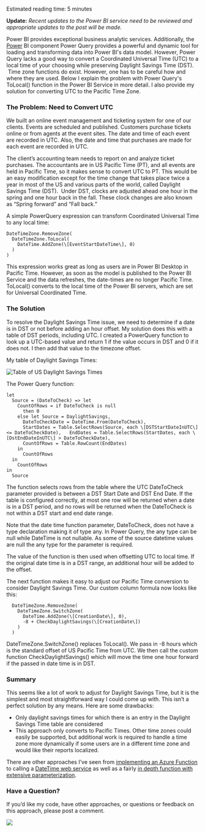 

Estimated reading time: 5 minutes

**Update:** _Recent updates to the Power BI service need to be reviewed and appropriate updates to the post will be made._

Power BI provides exceptional business analytic services. Additionally, the [Power](https://intellitect.com/power-bi-data-importation/) BI component Power Query provides a powerful and dynamic tool for loading and transforming data into Power BI's data model. However, Power Query lacks a good way to convert a Coordinated Universal Time (UTC) to a local time of your choosing while preserving Daylight Savings Time (DST).  Time zone functions do exist. However, one has to be careful how and where they are used. Below I explain the problem with Power Query's ToLocal() function in the Power BI Service in more detail. I also provide my solution for converting UTC to the Pacific Time Zone.

### The Problem: Need to Convert UTC

We built an online event management and ticketing system for one of our clients. Events are scheduled and published. Customers purchase tickets online or from agents at the event sites. The date and time of each event are recorded in UTC. Also, the date and time that purchases are made for each event are recorded in UTC.

The client’s accounting team needs to report on and analyze ticket purchases. The accountants are in US Pacific Time (PT), and all events are held in Pacific Time, so it makes sense to convert UTC to PT. This would be an easy modification except for the time change that takes place twice a year in most of the US and various parts of the world, called Daylight Savings Time (DST).  Under DST, clocks are adjusted ahead one hour in the spring and one hour back in the fall. These clock changes are also known as “Spring forward” and “Fall back.”

A simple PowerQuery expression can transform Coordinated Universal Time to any local time:

```
DateTimeZone.RemoveZone(
  DateTimeZone.ToLocal(
    DateTime.AddZone(\[EventStartDateTime\], 0)
  )
)
```

This expression works great as long as users are in Power BI Desktop in Pacific Time. However, as soon as the model is published to the Power BI Service and the data refreshes, the date-times are no longer Pacific Time. ToLocal() converts to the local time of the Power BI servers, which are set for Universal Coordinated Time.

### The Solution

To resolve the Daylight Savings Time issue, we need to determine if a date is in DST or not before adding an hour offset. My solution does this with a table of DST periods, including UTC. I created a PowerQuery function to look up a UTC-based value and return 1 if the value occurs in DST and 0 if it does not. I then add that value to the timezone offset.

My table of Daylight Savings Times:

![Table of US Daylight Savings Times](https://intellitect.comhttps://intellitect.com/wp-content/uploads/2017/12/dst-table-1024x342.webp "Table of US Daylight Savings Times")

The Power Query function:

```
let
  Source = (DateToCheck) => let
    CountOfRows = if DateToCheck is null
      then 0
    else let Source = DaylightSavings,
      DateToCheckDate = DateTime.From(DateToCheck),
      StartDates = Table.SelectRows(Source, each \[DSTStartDateInUTC\] <= DateToCheckDate),   EndDates = Table.SelectRows(StartDates, each \[DstEndDateInUTC\] > DateToCheckDate),
      CountOfRows = Table.RowCount(EndDates)
    in
      CountOfRows
  in
    CountOfRows
in
  Source
```

The function selects rows from the table where the UTC DateToCheck parameter provided is between a DST Start Date and DST End Date. If the table is configured correctly, at most one row will be returned when a date is in a DST period, and no rows will be returned when the DateToCheck is not within a DST start and end date range.

Note that the date time function parameter, DateToCheck, does not have a type declaration making it of type any. In Power Query, the any type can be null while DateTime is not nullable. As some of the source datetime values are null the any type for the parameter is required.

The value of the function is then used when offsetting UTC to local time. If the original date time is in a DST range, an additional hour will be added to the offset.

The next function makes it easy to adjust our Pacific Time conversion to consider Daylight Savings Time. Our custom column formula now looks like this:

```
  DateTimeZone.RemoveZone(
    DateTimeZone.SwitchZone(
      DateTime.AddZone(\[CreationDate\], 0),
      -8 + CheckDaylightSavings(\[CreationDate\])
    )
  )
```

DateTimeZone.SwitchZone() replaces ToLocal(). We pass in -8 hours which is the standard offset of US Pacific Time from UTC. We then call the custom function CheckDaylightSavings() which will move the time one hour forward if the passed in date time is in DST.

### Summary

This seems like a lot of work to adjust for Daylight Savings Time, but it is the simplest and most straightforward way I could come up with. This isn’t a perfect solution by any means. Here are some drawbacks:

- Only daylight savings times for which there is an entry in the Daylight Savings Time table are considered
- This approach only converts to Pacific Times. Other time zones could easily be supported, but additional work is required to handle a time zone more dynamically if some users are in a different time zone and would like their reports localized.

There are other approaches I’ve seen from [implementing an Azure Function](https://chris.koester.io/index.php/2017/03/28/call-an-azure-function-from-power-bi/) to calling a [DateTime web service](https://radacad.com/solving-dax-time-zone-issue-in-power-bi) as well as a fairly [in depth function with extensive parameterization](https://www.youtube.com/watch?v=wrEyYTBnYfU).

### Have a Question?

If you’d like my code, have other approaches, or questions or feedback on this approach, please post a comment.

![](https://intellitect.comhttps://intellitect.com/wp-content/uploads/2021/04/Blog-job-ad-1024x127.webp)
